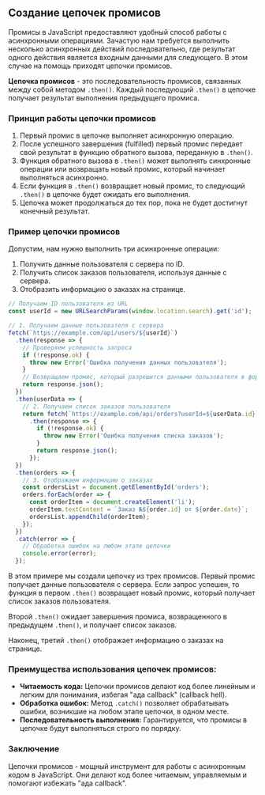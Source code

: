 ## Создание цепочек промисов

Промисы в JavaScript предоставляют удобный способ работы с асинхронными операциями. Зачастую нам требуется выполнить несколько асинхронных действий последовательно, где результат одного действия является входным данными для следующего. В этом случае на помощь приходят цепочки промисов.

**Цепочка промисов** - это последовательность промисов, связанных между собой методом `.then()`. Каждый последующий `.then()` в цепочке получает результат выполнения предыдущего промиса. 

### Принцип работы цепочки промисов

1. Первый промис в цепочке выполняет асинхронную операцию.
2. После успешного завершения (fulfilled) первый промис передает свой результат в функцию обратного вызова, переданную в `.then()`.
3. Функция обратного вызова в `.then()` может выполнять синхронные операции или возвращать новый промис, который начинает выполняться асинхронно.
4. Если функция в `.then()` возвращает новый промис, то следующий `.then()` в цепочке будет ожидать его выполнения.
5. Цепочка может продолжаться до тех пор, пока не будет достигнут конечный результат.

### Пример цепочки промисов

Допустим, нам нужно выполнить три асинхронные операции:

1. Получить данные пользователя с сервера по ID.
2. Получить список заказов пользователя, используя данные с сервера.
3. Отобразить информацию о заказах на странице.

```javascript
// Получаем ID пользователя из URL
const userId = new URLSearchParams(window.location.search).get('id');

// 1. Получаем данные пользователя с сервера
fetch(`https://example.com/api/users/${userId}`)
  .then(response => {
    // Проверяем успешность запроса
    if (!response.ok) {
      throw new Error('Ошибка получения данных пользователя');
    }
    // Возвращаем промис, который разрешится данными пользователя в формате JSON
    return response.json();
  })
  .then(userData => {
    // 2. Получаем список заказов пользователя
    return fetch(`https://example.com/api/orders?userId=${userData.id}`)
      .then(response => {
        if (!response.ok) {
          throw new Error('Ошибка получения списка заказов');
        }
        return response.json();
      });
  })
  .then(orders => {
    // 3. Отображаем информацию о заказах
    const ordersList = document.getElementById('orders');
    orders.forEach(order => {
      const orderItem = document.createElement('li');
      orderItem.textContent = `Заказ №${order.id} от ${order.date}`;
      ordersList.appendChild(orderItem);
    });
  })
  .catch(error => {
    // Обработка ошибок на любом этапе цепочки
    console.error(error);
  });
```

В этом примере мы создали цепочку из трех промисов. Первый промис получает данные пользователя с сервера. Если запрос успешен, то функция в первом `.then()` возвращает новый промис, который получает список заказов пользователя. 

Второй `.then()` ожидает завершения промиса, возвращенного в предыдущем `.then()`, и получает список заказов. 

Наконец, третий `.then()` отображает информацию о заказах на странице.

### Преимущества использования цепочек промисов:

* **Читаемость кода:** Цепочки промисов делают код более линейным и легким для понимания, избегая "ада callback" (callback hell).
* **Обработка ошибок:** Метод `.catch()` позволяет обрабатывать ошибки, возникшие на любом этапе цепочки, в одном месте.
* **Последовательность выполнения:** Гарантируется, что промисы в цепочке будут выполняться строго по порядку.

### Заключение

Цепочки промисов - мощный инструмент для работы с асинхронным кодом в JavaScript. Они делают код более читаемым, управляемым и помогают избежать "ада callback". 
